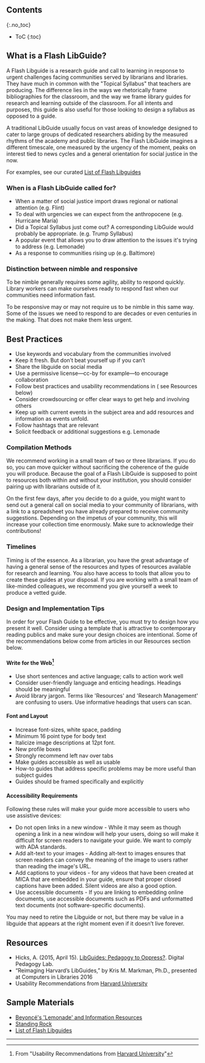## Contents
{:.no_toc}

* ToC
{:toc}

## What is a Flash LibGuide?

A Flash Libguide is a research guide and call to learning in response to urgent challenges facing communities served by librarians and libraries. They have much in common with the "Topical Syllabus" that teachers are producing. The difference lies in the ways we rhetorically frame bibliographies for the classroom, and the way we frame library guides for research and learning outside of the classroom. For all intents and purposes, this guide is also useful for those looking to design a syllabus as opposed to a guide.

A traditional LibGuide usually focus on vast areas of knowledge designed to cater to large groups of dedicated researchers abiding by the measured rhythms of the academy and public libraries. The Flash LibGuide imagines a different timescale, one measured by the urgency of the moment, peaks on interest tied to news cycles and a general orientation for social justice in the now.

For examples, see our curated [List of Flash Libguides](https://docs.google.com/spreadsheets/d/1VoZMTSaLI6YVzaYeb6HCgRqJrwC-mrnwgH5XzNX9or8/edit?usp=sharing)

### When is a Flash LibGuide called for?

- When a matter of social justice import draws regional or national attention (e.g. Flint)
- To deal with urgencies we can expect from the anthropocene (e.g. Hurricane María)
- Did a Topical Syllabus just come out? A corresponding LibGuide would probably be appropriate. (e.g. Trump Syllabus)
- A popular event that allows you to draw attention to the issues it's trying to address (e.g. Lemonade)
- As a response to communities rising up (e.g. Baltimore)

### Distinction between nimble and responsive

To be nimble generally requires some agility, ability to respond quickly. Library workers can make ourselves ready to respond fast when our communities need information fast.  

To be responsive may or may not require us to be nimble in this same way. Some of the issues we need to respond to are decades or even centuries in the making. That does not make them less urgent. 

## Best Practices

- Use keywords and vocabulary from the communities involved
- Keep it fresh. But don’t beat yourself up if you can’t
- Share the libguide on social media
- Use a permissive license—cc-by for example—to encourage collaboration
- Follow best practices and usability recommendations in ( see Resources below)
- Consider crowdsourcing or offer clear ways to get help and involving others
- Keep up with current events in the subject area and add resources and information as events unfold. 
- Follow hashtags that are relevant
- Solicit feedback or additional suggestions e.g. Lemonade 

### Compilation Methods

We recommend working in a small team of two or three librarians. If you do so, you can move quicker without sacrificing the coherence of the guide you will produce. Because the goal of a Flash LibGuide is supposed to point to resources both within and without your institution, you should consider pairing up with librarians outside of it. 

On the first few days, after you decide to do a guide, you might want to send out a general call on social media to your community of librarians, with a link to a spreadsheet you have already prepared to receive community suggestions. Depending on the impetus of your community, this will increase your collection time enormously. Make sure to acknowledge their contributions!

### Timelines

Timing is of the essence. As a librarian, you have the great advantage of having a general sense of the resources and types of resources available for research and learning. You also have access to tools that allow you to create these guides at your disposal. If you are working with a small team of like-minded colleagues, we recommend you give yourself a week to produce a vetted guide.

### Design and Implementation Tips

In order for your Flash Guide to be effective, you must try to design how you present it well. Consider using a template that is attractive to contemporary reading publics and make sure your design choices are intentional. Some of the recommendations below come from articles in our Resources section below.

#### Write for the Web[^fn1]

- Use short sentences and active language; calls to action work well
- Consider user-friendly language and enticing headings. Headings should be meaningful
- Avoid library jargon. Terms like 'Resources' and 'Research Management' are confusing to users. Use informative headings that users can scan.

#### Font and Layout

- Increase font-sizes, white space, padding
- Minimum 16 point type for body text
- Italicize image descriptions at 12pt font.
- New profile boxes
- Strongly recommend left nav over tabs
- Make guides accessible as well as usable
- How-to guides that address specific problems may be more useful than subject guides
- Guides should be framed specifically and explicitly

#### Accessibility Requirements

Following these rules will make your guide more accessible to users who use assistive devices:

- Do not open links in a new window - While it may seem as though opening a link in a new window will help your users, doing so will make it difficult for screen readers to navigate your guide. We want to comply with ADA standards.
- Add alt-text to your images - Adding alt-text to images ensures that screen readers can convey the meaning of the image to users rather than reading the image's URL.
- Add captions to your videos - for any videos that have been created at MICA that are embedded in your guide, ensure that proper closed captions have been added. Silent videos are also a good option.
- Use accessible documents - If you are linking to embedding online documents, use accessible documents such as PDFs and unformatted text documents (not software-specific documents). 

You may need to retire the Libguide or not, but there may be value in a libguide that appears at the right moment even if it doesn’t live forever.


## Resources

- Hicks, A. (2015, April 15). [LibGuides: Pedagogy to Oppress?](http://www.digitalpedagogylab.com/hybridped/libguides-pedagogy-to-oppress/). Digital Pedagogy Lab.
- “Reimaging Harvard’s LibGuides,” by Kris M. Markman, Ph.D., presented at Computers in Libraries 2016
 - Usability Recommendations from [Harvard University](https://guides.library.harvard.edu/accessibility2)

## Sample Materials

- [Beyoncé's 'Lemonade' and Information Resources](http://libguides.mica.edu/lemonade)
- [Standing Rock](https://libguides.unm.edu/dapl)
- [List of Flash Libguides](https://docs.google.com/spreadsheets/d/1VoZMTSaLI6YVzaYeb6HCgRqJrwC-mrnwgH5XzNX9or8/edit?usp=sharing)

---

[^fn1]: From "Usability Recommendations from [Harvard University](https://guides.library.harvard.edu/accessibility2)"
